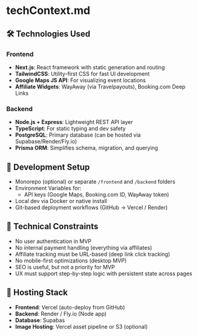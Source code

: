 # techContext.md

## 🛠 Technologies Used

### Frontend

- **Next.js**: React framework with static generation and routing
- **TailwindCSS**: Utility-first CSS for fast UI development
- **Google Maps JS API**: For visualizing event locations
- **Affiliate Widgets**: WayAway (via Travelpayouts), Booking.com Deep Links

### Backend

- **Node.js + Express**: Lightweight REST API layer
- **TypeScript**: For static typing and dev safety
- **PostgreSQL**: Primary database (can be hosted via Supabase/Render/Fly.io)
- **Prisma ORM**: Simplifies schema, migration, and querying

## 🧪 Development Setup

- Monorepo (optional) or separate `/frontend` and `/backend` folders
- Environment Variables for:
  - API keys (Google Maps, Booking.com ID, WayAway token)
- Local dev via Docker or native install
- Git-based deployment workflows (GitHub → Vercel / Render)

## 🚧 Technical Constraints

- No user authentication in MVP
- No internal payment handling (everything via affiliates)
- Affiliate tracking must be URL-based (deep link click tracking)
- No mobile-first optimizations (desktop MVP)
- SEO is useful, but not a priority for MVP
- UX must support step-by-step logic with persistent state across pages

## 🧱 Hosting Stack

- **Frontend**: Vercel (auto-deploy from GitHub)
- **Backend**: Render / Fly.io (Node app)
- **Database**: Supabas&#x20;
- **Image Hosting**: Vercel asset pipeline or S3 (optional)

